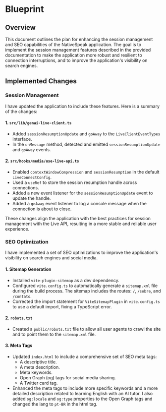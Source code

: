 # Blueprint

## Overview

This document outlines the plan for enhancing the session management and SEO capabilities of the NativeSpeak application. The goal is to implement the session management features described in the provided documentation to make the application more robust and resilient to connection interruptions, and to improve the application's visibility on search engines.

## Implemented Changes

### Session Management

I have updated the application to include these features. Here is a summary of the changes:

#### 1. `src/lib/genai-live-client.ts`

*   Added `sessionResumptionUpdate` and `goAway` to the `LiveClientEventTypes` interface.
*   In the `onMessage` method, detected and emitted `sessionResumptionUpdate` and `goAway` events.

#### 2. `src/hooks/media/use-live-api.ts`

*   Enabled `contextWindowCompression` and `sessionResumption` in the default `LiveConnectConfig`.
*   Used a `useRef` to store the session resumption handle across connections.
*   Added a new event listener for the `sessionResumptionUpdate` event to update the handle.
*   Added a `goAway` event listener to log a console message when the connection is about to close.

These changes align the application with the best practices for session management with the Live API, resulting in a more stable and reliable user experience.

### SEO Optimization

I have implemented a set of SEO optimizations to improve the application's visibility on search engines and social media.

#### 1. Sitemap Generation

*   Installed `vite-plugin-sitemap` as a dev dependency.
*   Configured `vite.config.ts` to automatically generate a `sitemap.xml` file during the build process. The sitemap includes the routes: `/`, `/sobre`, and `/contato`.
*   Corrected the import statement for `ViteSitemapPlugin` in `vite.config.ts` to use a default import, fixing a TypeScript error.

#### 2. `robots.txt`

*   Created a `public/robots.txt` file to allow all user agents to crawl the site and to point them to the `sitemap.xml` file.

#### 3. Meta Tags

*   Updated `index.html` to include a comprehensive set of SEO meta tags:
    *   A descriptive title.
    *   A meta description.
    *   Meta keywords.
    *   Open Graph (og) tags for social media sharing.
    *   A Twitter card tag.
*   Enhanced the meta tags to include more specific keywords and a more detailed description related to learning English with an AI tutor. I also added `og:locale` and `og:type` properties to the Open Graph tags and changed the lang to `pt-BR` in the html tag.
